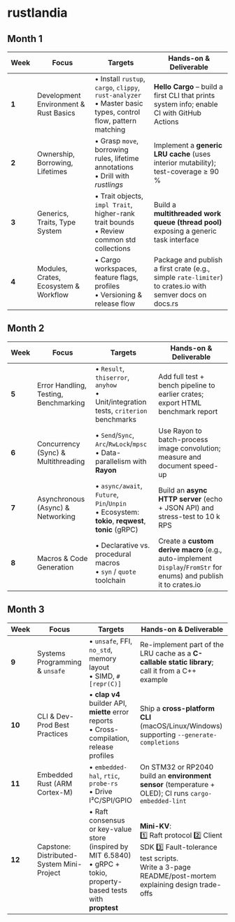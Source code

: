 # rustlandia

## Month 1
| Week  | Focus                                 | Targets                                                                                                          | Hands-on & Deliverable                                                                                   |
| ----- | ------------------------------------- | ---------------------------------------------------------------------------------------------------------------- | -------------------------------------------------------------------------------------------------------- |
| **1** | Development Environment & Rust Basics | • Install `rustup`, `cargo`, `clippy`, `rust-analyzer`  <br>• Master basic types, control flow, pattern matching | **Hello Cargo** – build a first CLI that prints system info; enable CI with GitHub Actions               |
| **2** | Ownership, Borrowing, Lifetimes       | • Grasp `move`, borrowing rules, lifetime annotations <br>• Drill with *rustlings*                               | Implement a **generic LRU cache** (uses interior mutability); test-coverage ≥ 90 %                       |
| **3** | Generics, Traits, Type System         | • Trait objects, `impl Trait`, higher-rank trait bounds <br>• Review common std collections                      | Build a **multithreaded work queue (thread pool)** exposing a generic task interface                     |
| **4** | Modules, Crates, Ecosystem & Workflow | • Cargo workspaces, feature flags, profiles <br>• Versioning & release flow                                      | Package and publish a first crate (e.g., simple `rate-limiter`) to crates.io with semver docs on docs.rs |

## Month 2
| Week  | Focus                                 | Targets                                                                                            | Hands-on & Deliverable                                                                                            |
| ----- | ------------------------------------- | -------------------------------------------------------------------------------------------------- | ----------------------------------------------------------------------------------------------------------------- |
| **5** | Error Handling, Testing, Benchmarking | • `Result`, `thiserror`, `anyhow` <br>• Unit/integration tests, `criterion` benchmarks             | Add full test + bench pipeline to earlier crates; export HTML benchmark report                                    |
| **6** | Concurrency (Sync) & Multithreading   | • `Send`/`Sync`, `Arc`/`RwLock`/`mpsc` <br>• Data-parallelism with **Rayon**                       | Use Rayon to batch-process image convolution; measure and document speed-up                                       |
| **7** | Asynchronous (Async) & Networking     | • `async/await`, `Future`, `Pin`/`Unpin` <br>• Ecosystem: **tokio**, **reqwest**, **tonic** (gRPC) | Build an **async HTTP server** (echo + JSON API) and stress-test to 10 k RPS                                      |
| **8** | Macros & Code Generation              | • Declarative vs. procedural macros <br>• `syn` / `quote` toolchain                                | Create a **custom derive macro** (e.g., auto-implement `Display`/`FromStr` for enums) and publish it to crates.io |

## Month 3
| Week   | Focus                                     | Targets                                                                                                                 | Hands-on & Deliverable                                                                                                                                   |
| ------ | ----------------------------------------- | ----------------------------------------------------------------------------------------------------------------------- | -------------------------------------------------------------------------------------------------------------------------------------------------------- |
| **9**  | Systems Programming & `unsafe`            | • `unsafe`, FFI, `no_std`, memory layout <br>• SIMD, `#[repr(C)]`                                                       | Re-implement part of the LRU cache as a **C-callable static library**; call it from a C++ example                                                        |
| **10** | CLI & Dev-Prod Best Practices             | • **clap v4** builder API, **miette** error reports <br>• Cross-compilation, release profiles                           | Ship a **cross-platform CLI** (macOS/Linux/Windows) supporting `--generate-completions`                                                                  |
| **11** | Embedded Rust (ARM Cortex-M)              | • `embedded-hal`, `rtic`, `probe-rs` <br>• Drive I²C/SPI/GPIO                                                           | On STM32 or RP2040 build an **environment sensor** (temperature + OLED); CI runs `cargo-embedded-lint`                                                   |
| **12** | Capstone: Distributed-System Mini-Project | • Raft consensus or key-value store (inspired by MIT 6.5840) <br>• gRPC + tokio, property-based tests with **proptest** | **Mini-KV**: <br>1️⃣ Raft protocol  2️⃣ Client SDK  3️⃣ Fault-tolerance test scripts. <br>Write a 3-page README/post-mortem explaining design trade-offs |


